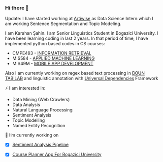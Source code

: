 ### Hi there 👋

Update: I have started working at [Artiwise](https://www.artiwise.com/) as Data Science Intern which I am working Sentence Segmentation and Topic Modeling.

I am Karahan Şahin. I am Senior Linguistics Student in Bogazici University. I have been learning coding in last 2 years. In that period of time, I have implemented python based codes in CS courses:

- CMPE493 - [INFORMATION RETRIEVAL](https://github.com/karahan-sahin/information-retrival-projects)
- MIS584 - [APPLIED MACHINE LEARNING](https://github.com/karahan-sahin/applied-ml-notebooks)
- MIS49M - [MOBILE APP DEVELOPMENT](https://github.com/karahan-sahin/CoursePlannerApp)

Also I am currently working on regex based text processing in [BOUN TABILAB](https://tabilab.cmpe.boun.edu.tr/) and linguistic annotation with [Universal Dependencies](https://universaldependencies.org/) Framework

⚡ I am interested in:

- Data Mining (Web Crawlers)
- Data Analysis
- Natural Language Processing
- Sentiment Analysis
- Topic Modelling
- Named Entity Recognition

🔭 I’m currently working on
  - [x] [Sentiment Analysis Pipeline](https://github.com/karahan-sahin/absa-study)
  - [x] [Course Planner App For Bogazici University](https://github.com/karahan-sahin/CoursePlannerApp)


<!--
**karahan-sahin/karahan-sahin** is a ✨ _special_ ✨ repository because its `README.md` (this file) appears on your GitHub profile.

Here are some ideas to get you started:

- 🔭 I’m currently working on ...
- 🌱 I’m currently learning ...
- 👯 I’m looking to collaborate on ...
- 🤔 I’m looking for help with ...
- 💬 Ask me about ...
- 📫 How to reach me: ...
- 😄 Pronouns: ...
- ⚡ Fun fact: ...
-->
